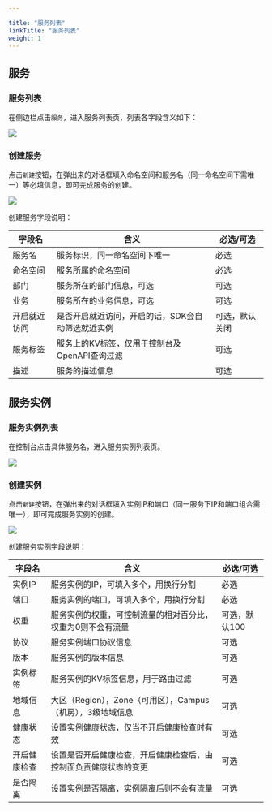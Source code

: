 ```yaml
---

title: "服务列表"
linkTitle: "服务列表"
weight: 1
---
```


## 服务

### 服务列表

在侧边栏点击```服务```，进入服务列表页，列表各字段含义如下：

![](../图片/服务列表/console_service.png)

### 创建服务

点击```新建```按钮，在弹出来的对话框填入命名空间和服务名（同一命名空间下需唯一）等必填信息，即可完成服务的创建。

![](../图片/服务列表/create_service.png)

创建服务字段说明：

| 字段名       | 含义                                              | 必选/可选      |
| ------------ | ------------------------------------------------- | -------------- |
| 服务名       | 服务标识，同一命名空间下唯一                      | 必选           |
| 命名空间     | 服务所属的命名空间                                | 必选           |
| 部门         | 服务所在的部门信息，可选                          | 可选           |
| 业务         | 服务所在的业务信息，可选                          | 可选           |
| 开启就近访问 | 是否开启就近访问，开启的话，SDK会自动筛选就近实例 | 可选，默认关闭 |
| 服务标签     | 服务上的KV标签，仅用于控制台及OpenAPI查询过滤     | 可选           |
| 描述         | 服务的描述信息                                    | 可选           |

## 服务实例

### 服务实例列表

在控制台点击具体服务名，进入服务实例列表页。

![](../图片/服务列表/console_service_instance.png)

### 创建实例

点击```新建```按钮，在弹出来的对话框填入实例IP和端口（同一服务下IP和端口组合需唯一），即可完成服务实例的创建。

![](../图片/服务列表/create_service_instance.png)

创建服务实例字段说明：

| 字段名       | 含义                                                         | 必选/可选     |
| ------------ | ------------------------------------------------------------ | ------------- |
| 实例IP       | 服务实例的IP，可填入多个，用换行分割                         | 必选          |
| 端口         | 服务实例的端口，可填入多个，用换行分割                       | 必选          |
| 权重         | 服务实例的权重，可控制流量的相对百分比，权重为0则不会有流量  | 可选，默认100 |
| 协议         | 服务实例端口协议信息                                         | 可选          |
| 版本         | 服务实例的版本信息                                           | 可选          |
| 实例标签     | 服务实例的KV标签信息，用于路由过滤                           | 可选          |
| 地域信息     | 大区（Region），Zone（可用区），Campus（机房），3级地域信息  | 可选          |
| 健康状态     | 设置实例健康状态，仅当不开启健康检查时有效                   | 可选          |
| 开启健康检查 | 设置是否开启健康检查，开启健康检查后，由控制面负责健康状态的变更 | 可选          |
| 是否隔离     | 设置实例是否隔离，实例隔离后则不会有流量                     | 可选          |




